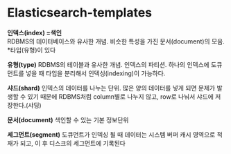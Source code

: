 # Elasticsearch-templates

<b>인덱스(index) =색인</b>  
RDBMS의 데이터베이스와 유사한 개념.
비슷한 특성을 가진 문서(document)의 모음.
*타입(유형)이 있다

<b>유형(type)</b>
RDBMS의 테이블과 유사한 개념.
인덱스의 파티션.
하나의 인덱스에 도큐먼트를 넣을 때 타입을 분리해서 인덱싱(indexing)이 가능하다.

<b>샤드(shard)</b>
인덱스의 데이터를 나누는 단위.
많은 양의 데이터를 넣게 되면 문제가 발생할 수 있기 때문에 RDBMS처럼 column별로 나누지 않고, row로 나눠서 샤드에 저장한다.(샤딩)

<b>문서(document)</b>
색인할 수 있는 기본 정보단위

<b>세그먼트(segment)</b>
도큐먼트가 인덱싱 될 때 데이터는 시스템 버퍼 캐시 영역으로 적재가 되고, 
이 후 디스크의 세그먼트에 기록된다



